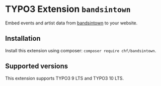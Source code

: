 TYPO3 Extension ```bandsintown```
=================================

Embed events and artist data from [bandsintown](https://www.bandsintown.com/) to your website.

## Installation

Install this extension using composer: `composer require chf/bandsintown`.

## Supported versions

This extension supports TYPO3 9 LTS and TYPO3 10 LTS.
